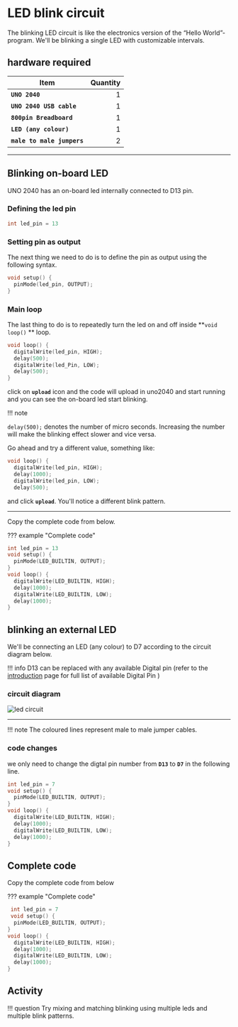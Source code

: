 # LED blink circuit

The blinking LED circuit is like the electronics version of the “Hello World”-program. We'll be blinking a single LED with customizable intervals.

## hardware required

| Item                              | Quantity                          |
| --------------------------------- | --------------------------------: |
| **`UNO 2040 `**                   |  1                                |
| **`UNO 2040 USB cable`**          |  1                                |
| **`800pin Breadboard`**           |  1                                |
| **`LED (any colour)`**            |  1                                |
| **`male to male jumpers`**        |  2                                |

<hr>

## Blinking on-board LED

UNO 2040 has an on-board led internally connected to D13 pin. 

### Defining the led pin

``` c++
int led_pin = 13
```

### Setting pin as output

The next thing we need to do is to define the pin as output using the following syntax.

```c++
void setup() {
  pinMode(led_pin, OUTPUT);
}
```

### Main loop

The last thing to do is to repeatedly turn the led on and off inside **```void loop()``` ** loop.

``` c++
void loop() {
  digitalWrite(led_pin, HIGH);  
  delay(500);                      
  digitalWrite(led_Pin, LOW);  
  delay(500);                      
}
```

click on **`upload`** icon and the code will upload in uno2040 and start running and you can see the on-board led start blinking.

!!! note

`delay(500);` denotes the number of micro seconds. Increasing the number will make the blinking effect slower and vice versa.

Go ahead and try a different value, something like:

``` c++
void loop() {
  digitalWrite(led_pin, HIGH);  
  delay(1000);                     
  digitalWrite(led_pin, LOW);   
  delay(500);                      
```

and click **`upload`**. You'll notice a different blink pattern.

<hr/>

Copy the complete code from below.

??? example "Complete code"
``` c++
int led_pin = 13
void setup() {
  pinMode(LED_BUILTIN, OUTPUT);
}
void loop() {
  digitalWrite(LED_BUILTIN, HIGH);
  delay(1000);                    
  digitalWrite(LED_BUILTIN, LOW);  
  delay(1000);                      
}
```


## blinking an external LED

We'll be connecting an LED (any colour) to D7 according to the circuit diagram below.

!!! info
    D13 can be replaced with any available Digital pin (refer to the [introduction](index.md#pinout-and-pin-definitions) page for full list of available Digital Pin )

### circuit diagram

![led circuit](projects/1-1ledblink.png)
<hr/>

!!! note
    The coloured lines represent male to male jumper cables.

### code changes

we only need to change the digtal pin number from **`D13`** to **`D7`** in the following line.

```c++
int led_pin = 7
void setup() {
  pinMode(LED_BUILTIN, OUTPUT);
}
void loop() {
  digitalWrite(LED_BUILTIN, HIGH);
  delay(1000);                    
  digitalWrite(LED_BUILTIN, LOW);  
  delay(1000);                      
}
```

## Complete code

Copy the complete code from below

??? example "Complete code"
``` c++
 int led_pin = 7
 void setup() {
  pinMode(LED_BUILTIN, OUTPUT);
}
void loop() {
  digitalWrite(LED_BUILTIN, HIGH);
  delay(1000);                    
  digitalWrite(LED_BUILTIN, LOW);  
  delay(1000);                      
}
```


## Activity

!!! question
    Try mixing and matching blinking using multiple leds and multiple blink patterns.

